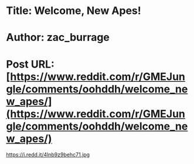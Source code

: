 # Title: Welcome, New Apes!
# Author: zac_burrage
# Post URL: [https://www.reddit.com/r/GMEJungle/comments/oohddh/welcome_new_apes/](https://www.reddit.com/r/GMEJungle/comments/oohddh/welcome_new_apes/)


https://i.redd.it/4lnb9z9behc71.jpg